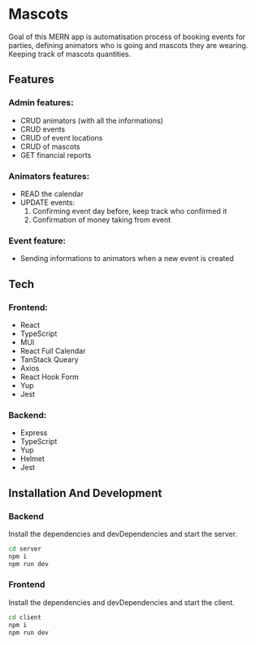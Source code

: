 # Mascots

Goal of this MERN app is automatisation process of booking events for parties, defining animators who is going and mascots they are wearing. Keeping track of mascots quantities.

## Features

### Admin features:

- CRUD animators (with all the informations)
- CRUD events
- CRUD of event locations
- CRUD of mascots
- GET financial reports

### Animators features:

- READ the calendar
- UPDATE events:
  1. Confirming event day before, keep track who confirmed it
  2. Confirmation of money taking from event

### Event feature:

- Sending informations to animators when a new event is created

## Tech

### Frontend:

- React
- TypeScript
- MUI
- React Full Calendar
- TanStack Queary
- Axios
- React Hook Form
- Yup
- Jest

### Backend:

- Express
- TypeScript
- Yup
- Helmet
- Jest

## Installation And Development

### Backend

Install the dependencies and devDependencies and start the server.

```sh
cd server
npm i
npm run dev
```

### Frontend

Install the dependencies and devDependencies and start the client.

```sh
cd client
npm i
npm run dev
```
